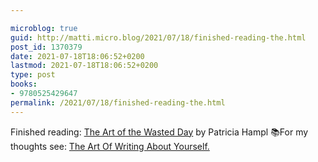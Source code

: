 ```yaml
---

microblog: true
guid: http://matti.micro.blog/2021/07/18/finished-reading-the.html
post_id: 1370379
date: 2021-07-18T18:06:52+0200
lastmod: 2021-07-18T18:06:52+0200
type: post
books:
- 9780525429647
permalink: /2021/07/18/finished-reading-the.html
---
```

Finished reading: [The Art of the Wasted Day](https://micro.blog/books/9780525429647) by Patricia Hampl 📚For my thoughts see: [The Art Of Writing About Yourself.](/2021/07/17/the-art-of.html)
